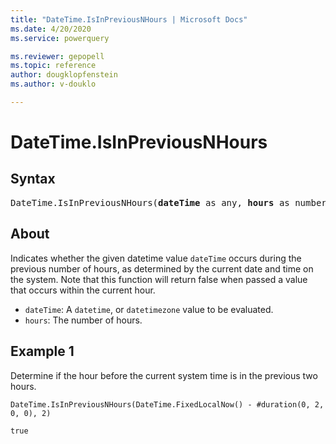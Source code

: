 ```yaml
---
title: "DateTime.IsInPreviousNHours | Microsoft Docs"
ms.date: 4/20/2020
ms.service: powerquery

ms.reviewer: gepopell
ms.topic: reference
author: dougklopfenstein
ms.author: v-douklo

---
```

# DateTime.IsInPreviousNHours

## Syntax

<pre>
DateTime.IsInPreviousNHours(<b>dateTime</b> as any, <b>hours</b> as number) as nullable logical
</pre>
  
## About 
Indicates whether the given datetime value `dateTime` occurs during the previous number of hours, as determined by the current date and time on the system. Note that this function will return false when passed a value that occurs within the current hour. <ul> <li><code>dateTime</code>: A <code>datetime</code>, or <code>datetimezone</code> value to be evaluated.</li> <li><code>hours</code>: The number of hours.</li> </ul>

## Example 1
Determine if the hour before the current system time is in the previous two hours.

```powerquery-m
DateTime.IsInPreviousNHours(DateTime.FixedLocalNow() - #duration(0, 2, 0, 0), 2)
```

`true`
